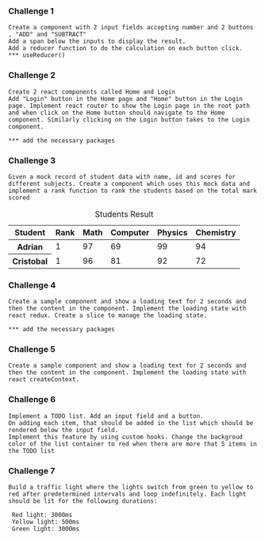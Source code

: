 ### Challenge 1

```
Create a component with 2 input fields accepting number and 2 buttons , "ADD" and "SUBTRACT"
Add a span below the inputs to display the result.
Add a reducer function to do the calculation on each button click.
*** useReducer()
```

### Challenge 2

```
Create 2 react components called Home and Login
Add "Login" button in the Home page and "Home" button in the Login page. Implement react router to show the Login page in the root path and when click on the Home button should navigate to the Home component. Similarly clicking on the Login button takes to the Login component.

*** add the necessary packages
```

### Challenge 3

```
Given a mock record of student data with name, id and scores for different subjects. Create a component which uses this mock data and implement a rank function to rank the students based on the total mark scored

```

<table>
  <caption>
    Students Result
  </caption>
  <thead>
    <tr>
      <th scope="col">Student</th>
      <th scope="col">Rank</th>
      <th scope="col">Math</th>
      <th scope="col">Computer</th>
      <th scope="col">Physics</th>
      <th scope="col">Chemistry</th>
    </tr>
  </thead>
  <tbody>
    <tr>
      <th scope="row">Adrian</th>
      <td>1</td>
      <td>97</td>
      <td>69</td>
      <td>99</td>
      <td>94</td>
    </tr>
    <tr>
       <th scope="row">Cristobal</th>
      <td>1</td>
      <td>96</td>
      <td>81</td>
      <td>92</td>
      <td>72</td>
    </tr>
  </tbody>
</table>

### Challenge 4

```
Create a sample component and show a loading text for 2 seconds and then the content in the component. Implement the loading state with react redux. Create a slice to manage the loading state.

*** add the necessary packages
```

### Challenge 5

```
Create a sample component and show a loading text for 2 seconds and then the content in the component. Implement the loading state with react createContext.
```

### Challenge 6

```
Implement a TODO list. Add an input field and a button.
On adding each item, that should be added in the list which should be rendered below the input field.
Implement this feature by using custom hooks. Change the backgroud color of the list container to red when there are more that 5 items in the TODO list
```

### Challenge 7

```
Build a traffic light where the lights switch from green to yellow to red after predetermined intervals and loop indefinitely. Each light should be lit for the following durations:

 Red light: 3000ms
 Yellow light: 500ms
 Green light: 3000ms
```

